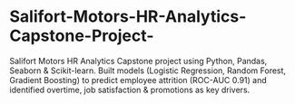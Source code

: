 # Salifort-Motors-HR-Analytics-Capstone-Project-
Salifort Motors HR Analytics Capstone project using Python, Pandas, Seaborn &amp; Scikit-learn. Built models (Logistic Regression, Random Forest, Gradient Boosting) to predict employee attrition (ROC-AUC 0.91) and identified overtime, job satisfaction &amp; promotions as key drivers.
